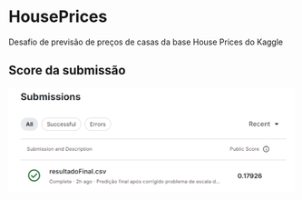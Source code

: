 # HousePrices
Desafio de previsão de preços de casas da base House Prices do Kaggle

## Score da submissão
<img  src="https://github.com/JoseVitor-OSS/HousePrices/blob/main/Resultado/image.png?raw=true"/>
